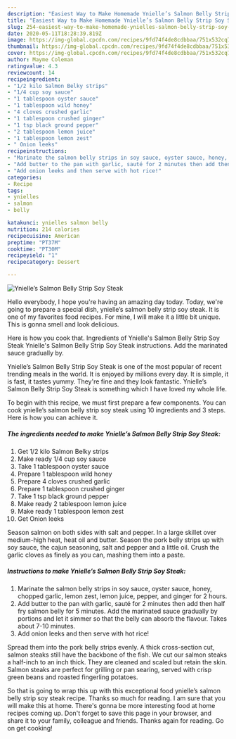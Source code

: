 ```yaml
---
description: "Easiest Way to Make Homemade Ynielle’s Salmon Belly Strip Soy Steak"
title: "Easiest Way to Make Homemade Ynielle’s Salmon Belly Strip Soy Steak"
slug: 254-easiest-way-to-make-homemade-ynielles-salmon-belly-strip-soy-steak
date: 2020-05-11T18:28:39.819Z
image: https://img-global.cpcdn.com/recipes/9fd74f4de8cdbbaa/751x532cq70/ynielles-salmon-belly-strip-soy-steak-recipe-main-photo.jpg
thumbnail: https://img-global.cpcdn.com/recipes/9fd74f4de8cdbbaa/751x532cq70/ynielles-salmon-belly-strip-soy-steak-recipe-main-photo.jpg
cover: https://img-global.cpcdn.com/recipes/9fd74f4de8cdbbaa/751x532cq70/ynielles-salmon-belly-strip-soy-steak-recipe-main-photo.jpg
author: Mayme Coleman
ratingvalue: 4.3
reviewcount: 14
recipeingredient:
- "1/2 kilo Salmon Belky strips"
- "1/4 cup soy sauce"
- "1 tablespoon oyster sauce"
- "1 tablespoon wild honey"
- "4 cloves crushed garlic"
- "1 tablespoon crushed ginger"
- "1 tsp black ground pepper"
- "2 tablespoon lemon juice"
- "1 tablespoon lemon zest"
- " Onion leeks"
recipeinstructions:
- "Marinate the salmon belly strips in soy sauce, oyster sauce, honey, chopped garlic, lemon zest, lemon juice, pepper, and ginger for 2 hours."
- "Add butter to the pan with garlic, sauté for 2 minutes then add then half fry salmon belly for 5 minutes. Add the marinated sauce gradually by portions and let it simmer so that the belly can absorb the flavour. Takes about 7-10 minutes."
- "Add onion leeks and then serve with hot rice!"
categories:
- Recipe
tags:
- ynielles
- salmon
- belly

katakunci: ynielles salmon belly 
nutrition: 214 calories
recipecuisine: American
preptime: "PT37M"
cooktime: "PT30M"
recipeyield: "1"
recipecategory: Dessert

---
```



![Ynielle’s Salmon Belly Strip Soy Steak](https://img-global.cpcdn.com/recipes/9fd74f4de8cdbbaa/751x532cq70/ynielles-salmon-belly-strip-soy-steak-recipe-main-photo.jpg)

Hello everybody, I hope you're having an amazing day today. Today, we're going to prepare a special dish, ynielle’s salmon belly strip soy steak. It is one of my favorites food recipes. For mine, I will make it a little bit unique. This is gonna smell and look delicious.

Here is how you cook that. Ingredients of Ynielle&#39;s Salmon Belly Strip Soy Steak Ynielle&#39;s Salmon Belly Strip Soy Steak instructions. Add the marinated sauce gradually by.

Ynielle’s Salmon Belly Strip Soy Steak is one of the most popular of recent trending meals in the world. It is enjoyed by millions every day. It is simple, it is fast, it tastes yummy. They're fine and they look fantastic. Ynielle’s Salmon Belly Strip Soy Steak is something which I have loved my whole life.


To begin with this recipe, we must first prepare a few components. You can cook ynielle’s salmon belly strip soy steak using 10 ingredients and 3 steps. Here is how you can achieve it.

<!--inarticleads1-->

##### The ingredients needed to make Ynielle’s Salmon Belly Strip Soy Steak:

1. Get 1/2 kilo Salmon Belky strips
1. Make ready 1/4 cup soy sauce
1. Take 1 tablespoon oyster sauce
1. Prepare 1 tablespoon wild honey
1. Prepare 4 cloves crushed garlic
1. Prepare 1 tablespoon crushed ginger
1. Take 1 tsp black ground pepper
1. Make ready 2 tablespoon lemon juice
1. Make ready 1 tablespoon lemon zest
1. Get  Onion leeks


Season salmon on both sides with salt and pepper. In a large skillet over medium-high heat, heat oil and butter. Season the pork belly strips up with soy sauce, the cajun seasoning, salt and pepper and a little oil. Crush the garlic cloves as finely as you can, mashing them into a paste. 

<!--inarticleads2-->

##### Instructions to make Ynielle’s Salmon Belly Strip Soy Steak:

1. Marinate the salmon belly strips in soy sauce, oyster sauce, honey, chopped garlic, lemon zest, lemon juice, pepper, and ginger for 2 hours.
1. Add butter to the pan with garlic, sauté for 2 minutes then add then half fry salmon belly for 5 minutes. Add the marinated sauce gradually by portions and let it simmer so that the belly can absorb the flavour. Takes about 7-10 minutes.
1. Add onion leeks and then serve with hot rice!


Spread them into the pork belly strips evenly. A thick cross-section cut, salmon steaks still have the backbone of the fish. We cut our salmon steaks a half-inch to an inch thick. They are cleaned and scaled but retain the skin. Salmon steaks are perfect for grilling or pan searing, served with crisp green beans and roasted fingerling potatoes. 

So that is going to wrap this up with this exceptional food ynielle’s salmon belly strip soy steak recipe. Thanks so much for reading. I am sure that you will make this at home. There's gonna be more interesting food at home recipes coming up. Don't forget to save this page in your browser, and share it to your family, colleague and friends. Thanks again for reading. Go on get cooking!
